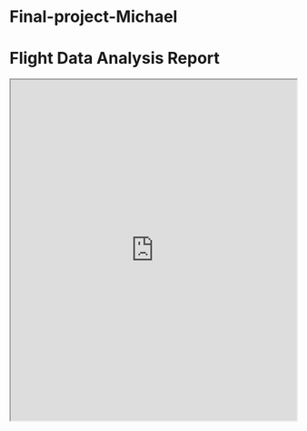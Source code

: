 # Final-project-Michael

# Flight Data Analysis Report
<iframe src="https://shreyashguptas.github.io/Final-project-Michael/Flights%20data%20Analyzed.Rhtml" width="100%" height="600px">
</iframe>

  
